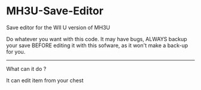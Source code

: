 # MH3U-Save-Editor
Save editor for the WII U version of MH3U

Do whatever you want with this code.
It may have bugs, ALWAYS backup your save BEFORE editing it with this sofware, as it won't make a back-up for you.

----------------------------------------------------------

What can it do ?

It can edit item from your chest
